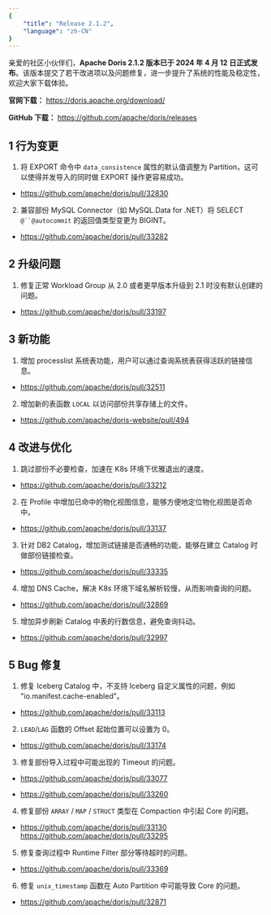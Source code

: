 ```yaml
---
{
    "title": "Release 2.1.2",
    "language": "zh-CN"
}
---
```


<!--
Licensed to the Apache Software Foundation (ASF) under one
or more contributor license agreements.  See the NOTICE file
distributed with this work for additional information
regarding copyright ownership.  The ASF licenses this file
to you under the Apache License, Version 2.0 (the
"License"); you may not use this file except in compliance
with the License.  You may obtain a copy of the License at

  http://www.apache.org/licenses/LICENSE-2.0

Unless required by applicable law or agreed to in writing,
software distributed under the License is distributed on an
"AS IS" BASIS, WITHOUT WARRANTIES OR CONDITIONS OF ANY
KIND, either express or implied.  See the License for the
specific language governing permissions and limitations
under the License.
-->

亲爱的社区小伙伴们，**Apache Doris 2.1.2 版本已于 2024 年 4 月 12 日正式发布**。该版本提交了若干改进项以及问题修复，进一步提升了系统的性能及稳定性，欢迎大家下载体验。

**官网下载：** https://doris.apache.org/download/

**GitHub 下载：** https://github.com/apache/doris/releases

## 1 行为变更

1. 将 EXPORT 命令中 `data_consistence` 属性的默认值调整为 Partition，这可以使得并发导入的同时做 EXPORT 操作更容易成功。

- https://github.com/apache/doris/pull/32830

2. 兼容部份 MySQL Connector（如 MySQL.Data for .NET）将 SELECT `@``@autocommit` 的返回值类型变更为 BIGINT。

- https://github.com/apache/doris/pull/33282 

## 2 升级问题

1. 修复正常 Workload Group 从 2.0 或者更早版本升级到 2.1 时没有默认创建的问题。

- https://github.com/apache/doris/pull/33197

## 3 新功能

1. 增加 processlist 系统表功能，用户可以通过查询系统表获得活跃的链接信息。

- https://github.com/apache/doris/pull/32511

2. 增加新的表函数 `LOCAL` 以访问部份共享存储上的文件。

- https://github.com/apache/doris-website/pull/494

## 4 改进与优化

1. 跳过部份不必要检查，加速在 K8s 环境下优雅退出的速度。

- https://github.com/apache/doris/pull/33212

2. 在 Profile 中增加已命中的物化视图信息，能够方便地定位物化视图是否命中。

- https://github.com/apache/doris/pull/33137

3. 针对 DB2 Catalog，增加测试链接是否通畅的功能，能够在建立 Catalog 时做部份链接检查。 

- https://github.com/apache/doris/pull/33335

4. 增加 DNS Cache，解决 K8s 环境下域名解析较慢，从而影响查询的问题。

- https://github.com/apache/doris/pull/32869 

5. 增加异步刷新 Catalog 中表的行数信息，避免查询抖动。

- https://github.com/apache/doris/pull/32997

## 5 Bug 修复

1. 修复 Iceberg Catalog 中，不支持 Iceberg 自定义属性的问题，例如 "io.manifest.cache-enabled"。 

- https://github.com/apache/doris/pull/33113

2. `LEAD`/`LAG` 函数的 Offset 起始位置可以设置为 0。

- https://github.com/apache/doris/pull/33174

3. 修复部份导入过程中可能出现的 Timeout 的问题。

- https://github.com/apache/doris/pull/33077 

- https://github.com/apache/doris/pull/33260

4. 修复部份 `ARRAY` / `MAP` / `STRUCT` 类型在 Compaction 中引起 Core 的问题。

- https://github.com/apache/doris/pull/33130 https://github.com/apache/doris/pull/33295

5. 修复查询过程中 Runtime Filter 部分等待超时的问题。

- https://github.com/apache/doris/pull/33369

6. 修复 `unix_timestamp` 函数在 Auto Partition 中可能导致 Core 的问题。

- https://github.com/apache/doris/pull/32871

